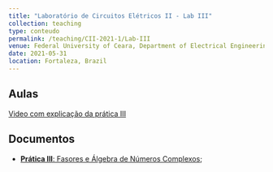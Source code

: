 ```yaml
---
title: "Laboratório de Circuitos Elétricos II - Lab III"
collection: teaching
type: conteudo
permalink: /teaching/CII-2021-1/Lab-III
venue: Federal University of Ceara, Department of Electrical Engineering
date: 2021-05-31
location: Fortaleza, Brazil
---
```


## Aulas
[Video com explicação da prática III](https://drive.google.com/file/d/1gStN7_oNWtHBsFmi4VCwJOH9R9FIMW3U/view?usp=sharing)

## Documentos
- [**Prática III**: Fasores e Álgebra de Números Complexos](https://github.com/lucassm/lucassm.github.io/raw/master/files/CII-2021-1/Lab-III-Fasores-e-Algebra-de-Numeros-Complexos-2021.pdf);